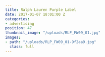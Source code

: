 ```yaml
---
title: Ralph Lauren Purple Label
date: 2017-01-07 18:01:00 Z
categories:
- advertising
position: 47
thumbnail_image: "/uploads/RLP_FW09_01.jpg"
images:
- path: "/uploads/RLP_FW09_01-9f2aa9.jpg"
  class: full
---
```


